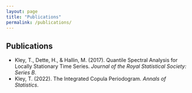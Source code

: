 ```yaml
---
layout: page
title: "Publications"
permalink: /publications/
---
```

## Publications
- Kley, T., Dette, H., & Hallin, M. (2017). Quantile Spectral Analysis for Locally Stationary Time Series. *Journal of the Royal Statistical Society: Series B*.
- Kley, T. (2022). The Integrated Copula Periodogram. *Annals of Statistics*.
